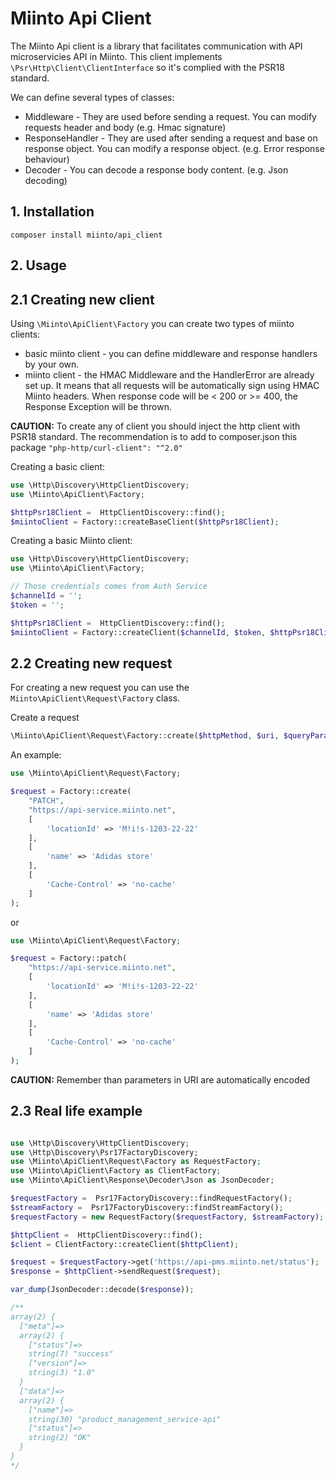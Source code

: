 # Miinto Api Client

The Miinto Api client is a library that facilitates communication with API microservicies API in Miinto.
This client implements `\Psr\Http\Client\ClientInterface` so  it's complied with the PSR18 standard.

We can define several types of classes:
- Middleware - They are used before sending a request. You can modify requests header and body (e.g. Hmac signature)
- ResponseHandler - They are used after sending a request and base on response object. You can modify a response object. (e.g. Error response behaviour)
- Decoder - You can decode a response body content. (e.g. Json decoding)

## 1. Installation

```shell script
composer install miinto/api_client
```

## 2. Usage

## 2.1 Creating new client

Using `\Miinto\ApiClient\Factory` you can create two types of miinto clients:
- basic miinto client - you can define middleware and response handlers by your own.
- miinto client - the HMAC Middleware and the HandlerError are already set up. It means that all requests will
be automatically sign using HMAC Miinto headers. When response code will be < 200 or >= 400, the Response Exception will 
be thrown.   

**CAUTION:** To create any of client you should inject the http client with PSR18 standard. The recommendation is to add
to composer.json this package `"php-http/curl-client": "^2.0"`

Creating a basic client:
```php
use \Http\Discovery\HttpClientDiscovery;
use \Miinto\ApiClient\Factory;

$httpPsr18Client =  HttpClientDiscovery::find();
$miintoClient = Factory::createBaseClient($httpPsr18Client);
```

Creating a basic Miinto client:

```php
use \Http\Discovery\HttpClientDiscovery;
use \Miinto\ApiClient\Factory;

// Those credentials comes from Auth Service
$channelId = '';
$token = '';

$httpPsr18Client =  HttpClientDiscovery::find();
$miintoClient = Factory::createClient($channelId, $token, $httpPsr18Client);
```


## 2.2 Creating new request

For creating a new request you can use the `Miinto\ApiClient\Request\Factory` class. 

Create a request
```php
\Miinto\ApiClient\Request\Factory::create($httpMethod, $uri, $queryParameters = [], $bodyParameters = [], $requestHeaders = []);
```

An example:

```php
use \Miinto\ApiClient\Request\Factory;

$request = Factory::create(
    "PATCH", 
    "https://api-service.miinto.net", 
    [
        'locationId' => 'M!i!s-1203-22-22'
    ], 
    [
        'name' => 'Adidas store'
    ], 
    [
        'Cache-Control' => 'no-cache'
    ]
);

```

or

```php
use \Miinto\ApiClient\Request\Factory;

$request = Factory::patch(
    "https://api-service.miinto.net", 
    [
        'locationId' => 'M!i!s-1203-22-22'
    ], 
    [
        'name' => 'Adidas store'
    ], 
    [
        'Cache-Control' => 'no-cache'
    ]
);
```

**CAUTION:** Remember than parameters in URI are automatically encoded 


## 2.3 Real life example
```php

use \Http\Discovery\HttpClientDiscovery;
use \Http\Discovery\Psr17FactoryDiscovery;
use \Miinto\ApiClient\Request\Factory as RequestFactory;
use \Miinto\ApiClient\Factory as ClientFactory;
use \Miinto\ApiClient\Response\Decoder\Json as JsonDecoder;

$requestFactory =  Psr17FactoryDiscovery::findRequestFactory();
$streamFactory =  Psr17FactoryDiscovery::findStreamFactory();
$requestFactory = new RequestFactory($requestFactory, $streamFactory);

$httpClient =  HttpClientDiscovery::find();
$client = ClientFactory::createClient($httpClient);

$request = $requestFactory->get('https://api-pms.miinto.net/status');
$response = $httpClient->sendRequest($request);

var_dump(JsonDecoder::decode($response));

/**
array(2) {
  ["meta"]=>
  array(2) {
    ["status"]=>
    string(7) "success"
    ["version"]=>
    string(3) "1.0"
  }
  ["data"]=>
  array(2) {
    ["name"]=>
    string(30) "product_management_service-api"
    ["status"]=>
    string(2) "OK"
  }
}
*/

```
